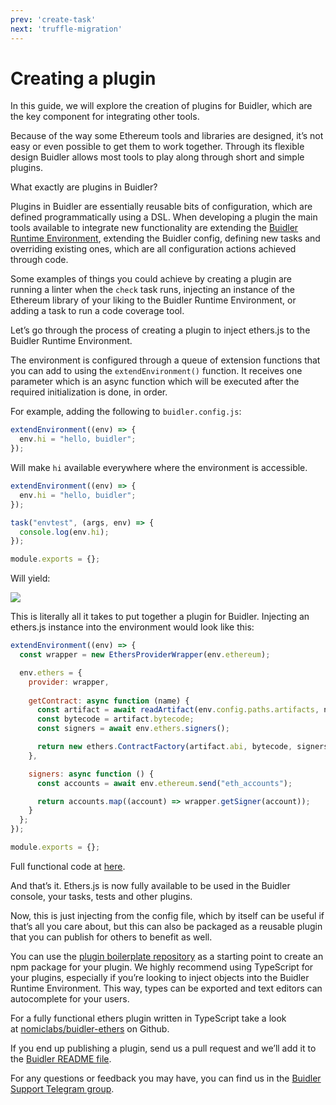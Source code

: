 ```yaml
---
prev: 'create-task'
next: 'truffle-migration'
---
```


# Creating a plugin

In this guide, we will explore the creation of plugins for Buidler, which are the key component for integrating other tools. 

Because of the way some Ethereum tools and libraries are designed, it’s not easy or even possible to get them to work together. Through its flexible design Buidler allows most tools to play along through short and simple plugins.

What exactly are plugins in Buidler?

Plugins in Buidler are essentially reusable bits of configuration, which are defined programmatically using a DSL. When developing a plugin the main tools available to integrate new functionality are extending the [Buidler Runtime Environment](https://github.com/nomiclabs/buidler#Buidler-Runtime-Environment), extending the Buidler config, defining new tasks and overriding existing ones, which are all configuration actions achieved through code.

Some examples of things you could achieve by creating a plugin are running a linter when the `check` task runs, injecting an instance of the Ethereum library of your liking to the Buidler Runtime Environment, or adding a task to run a code coverage tool.

Let’s go through the process of creating a plugin to inject ethers.js to the Buidler Runtime Environment.

The environment is configured through a queue of extension functions that you can add to using the `extendEnvironment()` function. It receives one parameter which is an async function which will be executed after the required initialization is done, in order.

For example, adding the following to `buidler.config.js`:

```js
extendEnvironment((env) => {
  env.hi = "hello, buidler";
});

```

Will make `hi` available everywhere where the environment is accessible.

```js
extendEnvironment((env) => {
  env.hi = "hello, buidler";
});

task("envtest", (args, env) => {
  console.log(env.hi);
});

module.exports = {};
```

Will yield:

![](https://cdn-images-1.medium.com/max/1600/1*RnZoV1rwlK8j-TD2gGz8VQ.png)

This is literally all it takes to put together a plugin for Buidler. Injecting an ethers.js instance into the environment would look like this:

```js
extendEnvironment((env) => {
  const wrapper = new EthersProviderWrapper(env.ethereum);

  env.ethers = {
    provider: wrapper,
    
    getContract: async function (name) {
      const artifact = await readArtifact(env.config.paths.artifacts, name);
      const bytecode = artifact.bytecode;
      const signers = await env.ethers.signers();

      return new ethers.ContractFactory(artifact.abi, bytecode, signers[0]);
    },

    signers: async function () {
      const accounts = await env.ethereum.send("eth_accounts");

      return accounts.map((account) => wrapper.getSigner(account));
    }
  };
});

module.exports = {};
```

Full functional code at [here](https://gist.github.com/fzeoli/9cdd9c1182b9636829bf71bfacb82c43).

And that’s it. Ethers.js is now fully available to be used in the Buidler console, your tasks, tests and other plugins.

Now, this is just injecting from the config file, which by itself can be useful if that’s all you care about, but this can also be packaged as a reusable plugin that you can publish for others to benefit as well.

You can use the [plugin boilerplate repository](https://github.com/nomiclabs/buidler-ts-plugin-boilerplate) as a starting point to create an npm package for your plugin. We highly recommend using TypeScript for your plugins, especially if you’re looking to inject objects into the Buidler Runtime Environment. This way, types can be exported and text editors can autocomplete for your users.

For a fully functional ethers plugin written in TypeScript take a look at [nomiclabs/buidler-ethers](https://github.com/nomiclabs/buidler-ethers) on Github.

If you end up publishing a plugin, send us a pull request and we’ll add it to the [Buidler README file](https://github.com/nomiclabs/buidler).

For any questions or feedback you may have, you can find us in the [Buidler Support Telegram group](http://t.me/BuidlerSupport).